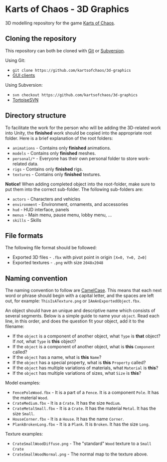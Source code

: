 Karts of Chaos - 3D Graphics
============================

3D modelling repository for the game [Karts of Chaos](https://github.com/kartsofchaos/game).

Cloning the repository
----------------------

This repository can both be cloned with [Git](http://git-scm.com/) or [Subversion](https://subversion.apache.org/).

Using Git:
- `git clone https://github.com/kartsofchaos/3d-graphics`
- [GUI clients](http://git-scm.com/downloads/guis)

Using Subversion:
- `svn checkout https://github.com/kartsofchaos/3d-graphics`
- [TortoiseSVN](http://tortoisesvn.net/)

Directory structure
-------------------

To facilitate the work for the person who will be adding the 3D-related work into Unity, the **finished** work should be copied into the appropriate root folder. Here is a brief explanation of the root folders:

- `animations` - Contains only **finished** animations.
- `models` - Contains only **finished** meshes.
- `personal/*` - Everyone has their own personal folder to store work-related data.
- `rigs` - Contains only **finished** rigs.
- `textures` - Contains only **finished** textures.

**Notice!** When adding completed object into the root-folder, make sure to put them into the correct sub-folder. The following sub-folders are:

- `actors` - Characters and vehicles
- `environment` - Environment, ornaments, and accessories
- `hud` - HUD interface, panels
- `menus` - Main menu, pause menu, lobby menu, ...
- `skills` - Skills 

File formats
------------

The following file format should be followed:

- Exported 3D files - `.fbx` with pivot point in origin `[X=0, Y=0, Z=0]`
- Exported textures - `.png` with size `2048x2048`

Naming convention
-----------------

The naming convention to follow are [CamelCase](http://en.wikipedia.org/wiki/CamelCase). This means that each next word or phrase should begin with a capital letter, and the spaces are left out, for example: `ThisIsATexture.png` or `IAmAnExportedObject.fbx`. 

An object should have an unique and descriptive name which consists of several segments. Below is a simple guide to name your `object`. Read each line, in this order, and does the question fit your object, add it to the filename:

- If the `object` is a component of another object, what `Type` is **that** object? If _not_, what `Type` is **this** object?
- If the `object` is a component of another object, what is **this** `Component` called?
- If the `object` has a name, what is **this** `Name`?
- If the `object` has a special property, what is **this** `Property` called?
- If the `object` has multiple variations of materials, what `Material` is **this**?
- If the `object` has multiple variations of sizes, what `Size` is **this**?

Model examples:
- `FencePoleWood.fbx` - It is a part of a `Fence`. It is a component `Pole`. It has the material `Wood`.
- `CrateMedium.fbx` - It is a `Crate`. It has the size `Medium`.
- `CrateMetalSmall.fbx` - It is a `Crate`. It has the material `Metal`. It has the size `Small`.
- `HouseCorner.fbx` - It is a `House`. It has the name `Corner`.
- `PlankBrokenLong.fbx` - It is a `Plank`. It is `Broken`. It has the size `Long`.

Texture examples:
- `CrateSmallWoodDiffuse.png` - The "standard" `Wood` texture to a `Small` `Crate`
- `CrateSmallWoodNormal.png` - The normal map to the texture above.
